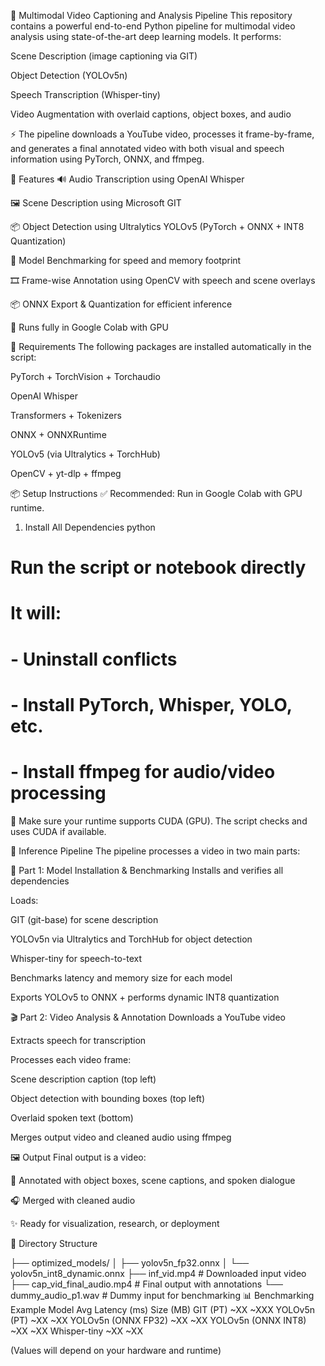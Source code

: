 🎥 Multimodal Video Captioning and Analysis Pipeline
This repository contains a powerful end-to-end Python pipeline for multimodal video analysis using state-of-the-art deep learning models. It performs:

Scene Description (image captioning via GIT)

Object Detection (YOLOv5n)

Speech Transcription (Whisper-tiny)

Video Augmentation with overlaid captions, object boxes, and audio

⚡ The pipeline downloads a YouTube video, processes it frame-by-frame, and generates a final annotated video with both visual and speech information using PyTorch, ONNX, and ffmpeg.

🚀 Features
🔊 Audio Transcription using OpenAI Whisper

🖼️ Scene Description using Microsoft GIT

📦 Object Detection using Ultralytics YOLOv5 (PyTorch + ONNX + INT8 Quantization)

🧠 Model Benchmarking for speed and memory footprint

🎞️ Frame-wise Annotation using OpenCV with speech and scene overlays

📦 ONNX Export & Quantization for efficient inference

🧪 Runs fully in Google Colab with GPU

🧰 Requirements
The following packages are installed automatically in the script:

PyTorch + TorchVision + Torchaudio

OpenAI Whisper

Transformers + Tokenizers

ONNX + ONNXRuntime

YOLOv5 (via Ultralytics + TorchHub)

OpenCV + yt-dlp + ffmpeg

📦 Setup Instructions
✅ Recommended: Run in Google Colab with GPU runtime.

1. Install All Dependencies
python

# Run the script or notebook directly
# It will:
# - Uninstall conflicts
# - Install PyTorch, Whisper, YOLO, etc.
# - Install ffmpeg for audio/video processing
📌 Make sure your runtime supports CUDA (GPU). The script checks and uses CUDA if available.

🧪 Inference Pipeline
The pipeline processes a video in two main parts:

🔧 Part 1: Model Installation & Benchmarking
Installs and verifies all dependencies

Loads:

GIT (git-base) for scene description

YOLOv5n via Ultralytics and TorchHub for object detection

Whisper-tiny for speech-to-text

Benchmarks latency and memory size for each model

Exports YOLOv5 to ONNX + performs dynamic INT8 quantization

🎬 Part 2: Video Analysis & Annotation
Downloads a YouTube video

Extracts speech for transcription

Processes each video frame:

Scene description caption (top left)

Object detection with bounding boxes (top left)

Overlaid spoken text (bottom)

Merges output video and cleaned audio using ffmpeg

🖼️ Output
Final output is a video:

🎯 Annotated with object boxes, scene captions, and spoken dialogue

🎧 Merged with cleaned audio

✨ Ready for visualization, research, or deployment

📁 Directory Structure

├── optimized_models/
│   ├── yolov5n_fp32.onnx
│   └── yolov5n_int8_dynamic.onnx
├── inf_vid.mp4             # Downloaded input video
├── cap_vid_final_audio.mp4 # Final output with annotations
└── dummy_audio_p1.wav      # Dummy input for benchmarking
📊 Benchmarking Example
Model	Avg Latency (ms)	Size (MB)
GIT (PT)	~XX	~XXX
YOLOv5n (PT)	~XX	~XX
YOLOv5n (ONNX FP32)	~XX	~XX
YOLOv5n (ONNX INT8)	~XX	~XX
Whisper-tiny	~XX	~XX

(Values will depend on your hardware and runtime)


